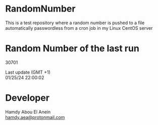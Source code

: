 # RandomNumber    
This is a test repository where a random number is pushed to a file automatically passwordless from a cron job in my Linux CentOS server    
# Random Number of the last run   
30701
      
Last update (GMT +1)    
01/25/24 22:00:02
# Developer    
Hamdy Abou El Anein   
hamdy.aea@protonmail.com
